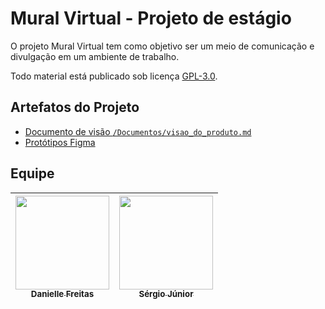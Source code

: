 # Mural Virtual - Projeto de estágio<br>

O projeto Mural Virtual tem como objetivo ser um meio de comunicação e divulgação em um ambiente de trabalho.

Todo material está publicado sob licença [GPL-3.0](https://www.gnu.org/licenses/quick-guide-gplv3.pt-br.html).


## Artefatos do Projeto

* [Documento de visão `/Documentos/visao_do_produto.md`](./Documentos/visao_do_produto.md)
* [Protótipos Figma](https://www.figma.com/proto/KnPpuWv0dm0SQG7qeN0Qzw/Mural-Virtual?node-id=11%3A24&scaling=min-zoom&page-id=0%3A1)

## Equipe

| [<img src="https://avatars.githubusercontent.com/u/29900948?v=4" width=150><br><sub>Danielle Freitas</sub>](https://github.com/danigfreitas) |  [<img src="https://avatars.githubusercontent.com/u/87080817?v=4" width=150><br><sub>Sérgio Júnior</sub>](https://github.com/JrSergio00) |
| :---: | :---: |
